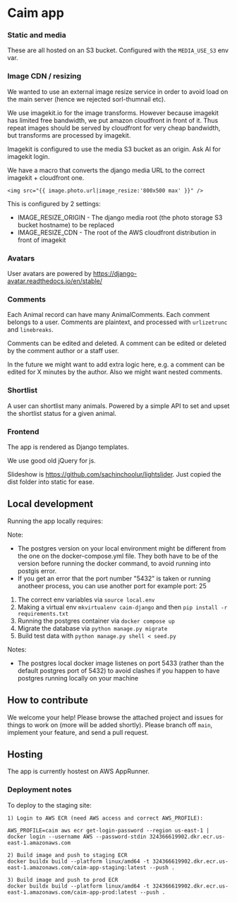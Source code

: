 
# Caim app


### Static and media

These are all hosted on an S3 bucket. Configured with the `MEDIA_USE_S3` env var.

### Image CDN / resizing

We wanted to use an external image resize service in order to avoid load on the main server (hence we rejected sorl-thumnail etc). 

We use imagekit.io for the image transforms. However because imagekit has limited free bandwidth, we put amazon cloudfront in front of it. Thus repeat images should be served by cloudfront for very cheap bandwidth, but transforms are processed by imagekit.

Imagekit is configured to use the media S3 bucket as an origin. Ask Al for imagekit login.

We have a macro that converts the django media URL to the correct imagekit + cloudfront one. 

```
<img src="{{ image.photo.url|image_resize:'800x500 max' }}" />
```

This is configured by 2 settings:
- IMAGE_RESIZE_ORIGIN - The django media root (the photo storage S3 bucket hostname) to be replaced
- IMAGE_RESIZE_CDN - The root of the AWS cloudfront distribution in front of imagekit

### Avatars

User avatars are powered by https://django-avatar.readthedocs.io/en/stable/

### Comments

Each Animal record can have many AnimalComments. Each comment belongs to a user. Comments are plaintext, and processed with `urlizetrunc` and `linebreaks`.

Comments can be edited and deleted. A comment can be edited or deleted by the comment author or a staff user.

In the future we might want to add extra logic here, e.g. a comment can be edited for X minutes by the author. Also we might want nested comments.

### Shortlist

A user can shortlist many animals. Powered by a simple API to set and upset the shortlist status for a given animal.

### Frontend

The app is rendered as Django templates.

We use good old jQuery for js. 

Slideshow is https://github.com/sachinchoolur/lightslider. Just copied the dist folder into static for ease.


## Local development

Running the app locally requires:

Note: 
- The postgres version on your local environment might be different from the one on the
        docker-compose.yml file. 
        They both have to be of the version before running the docker command, to avoid running 
        into postgis error.
- If you get an error that the port number "5432" is taken or running anotheer process,
  you can use another port for example port: 25

1. The correct env variables via `source local.env`
2. Making a virtual env `mkvirtualenv caim-django` and then `pip install -r requirements.txt`
3. Running the postgres container via `docker compose up`
4. Migrate the database via `python manage.py migrate`
5. Build test data with `python manage.py shell < seed.py`

Notes:
- The postgres local docker image listenes on port 5433 (rather than the default postgres port of 5432) to avoid clashes if you happen to have postgres running locally on your machine

## How to contribute

We welcome your help! Please browse the attached project and issues for things to work on (more will be added shortly). Please branch off `main`, implement your feature, and send a pull request.

## Hosting

The app is currently hostest on AWS AppRunner. 

### Deployment notes

To deploy to the staging site:

```
1) Login to AWS ECR (need AWS access and correct AWS_PROFILE):

AWS_PROFILE=caim aws ecr get-login-password --region us-east-1 | docker login --username AWS --password-stdin 324366619902.dkr.ecr.us-east-1.amazonaws.com

2) Build image and push to staging ECR
docker buildx build --platform linux/amd64 -t 324366619902.dkr.ecr.us-east-1.amazonaws.com/caim-app-staging:latest --push .

3) Build image and push to prod ECR
docker buildx build --platform linux/amd64 -t 324366619902.dkr.ecr.us-east-1.amazonaws.com/caim-app-prod:latest --push .
```